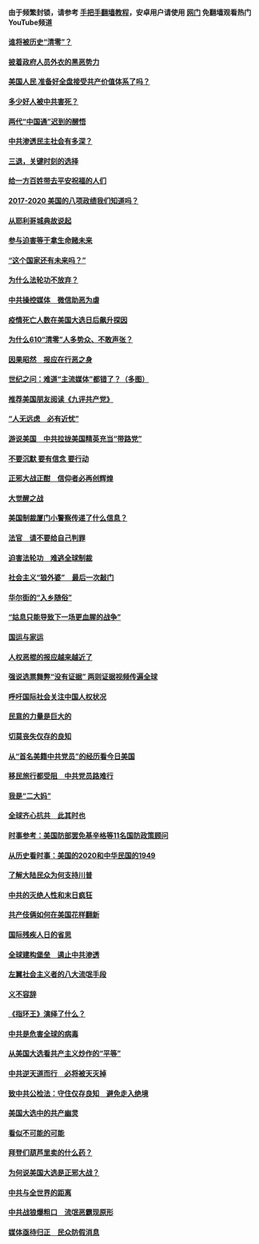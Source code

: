 #### 由于频繁封锁，请参考 [手把手翻墙教程](https://github.com/gfw-breaker/guides/wiki/)，安卓用户请使用 [网门](https://github.com/gfw-breaker/nogfw/blob/master/dl.md?t=01162000) 免翻墙观看热门YouTube频道 

#### [谁将被历史“清零”？](../pages/73/417485.md?t=01162000) 

#### [披着政府人员外衣的黑恶势力](../pages/73/417442.md?t=01162000) 

#### [美国人民 准备好全盘接受共产价值体系了吗？](../pages/73/417491.md?t=01162000) 

#### [多少好人被中共害死？](../pages/73/417144.md?t=01162000) 

#### [两代“中国通”迟到的醒悟](../pages/73/417064.md?t=01162000) 

#### [中共渗透民主社会有多深？](../pages/73/417063.md?t=01162000) 

#### [三退，关键时刻的选择](../pages/73/416969.md?t=01162000) 

#### [给一方百姓带去平安祝福的人们](../pages/73/416941.md?t=01162000) 

#### [2017-2020  美国的八项政绩我们知道吗？](../pages/73/416968.md?t=01162000) 

#### [从耶利哥城典故说起](../pages/73/416892.md?t=01162000) 

#### [参与迫害等于拿生命赌未来](../pages/73/416856.md?t=01162000) 

#### [“这个国家还有未来吗？”](../pages/73/416852.md?t=01162000) 

#### [为什么法轮功不放弃？](../pages/73/416864.md?t=01162000) 

#### [中共操控媒体　微信助恶为虐](../pages/73/416724.md?t=01162000) 

#### [疫情死亡人数在美国大选日后飙升探因](../pages/73/416606.md?t=01162000) 

#### [为什么610“清零”人多势众、不敢声张？](../pages/73/416632.md?t=01162000) 

#### [因果昭然　报应在行恶之身](../pages/73/416582.md?t=01162000) 

#### [世纪之问：难道“主流媒体”都错了？（多图）](../pages/73/416571.md?t=01162000) 

#### [推荐美国朋友阅读《九评共产党》](../pages/73/416510.md?t=01162000) 

#### [“人无远虑　必有近忧”](../pages/73/416513.md?t=01162000) 

#### [游说美国　中共拉拢美国精英充当“带路党”](../pages/73/416529.md?t=01162000) 

#### [不要沉默 要有信念 要行动](../pages/73/416457.md?t=01162000) 

#### [正邪大战正酣　信仰者必再创辉煌](../pages/73/416433.md?t=01162000) 

#### [大觉醒之战](../pages/73/416456.md?t=01162000) 

#### [美国制裁厦门小警察传递了什么信息？](../pages/73/416432.md?t=01162000) 

#### [法官　请不要给自己判罪](../pages/73/416379.md?t=01162000) 

#### [迫害法轮功　难逃全球制裁](../pages/73/416380.md?t=01162000) 

#### [社会主义“狼外婆”　最后一次敲门](../pages/73/416394.md?t=01162000) 

#### [华尔街的“入乡随俗”](../pages/73/416395.md?t=01162000) 

#### [“姑息只能导致下一场更血腥的战争”](../pages/73/416223.md?t=01162000) 

#### [国运与家运](../pages/73/416224.md?t=01162000) 

#### [人权恶棍的报应越来越近了](../pages/73/416276.md?t=01162000) 

#### [强说选票舞弊“没有证据” 两则证据视频传遍全球](../pages/73/416227.md?t=01162000) 

#### [呼吁国际社会关注中国人权状况](../pages/73/416135.md?t=01162000) 

#### [民意的力量是巨大的](../pages/73/416222.md?t=01162000) 

#### [切莫丧失仅存的良知](../pages/73/416134.md?t=01162000) 

#### [从“首名美籍中共党员”的经历看今日美国](../pages/73/416114.md?t=01162000) 

#### [移民旅行都受阻　中共党员路难行](../pages/73/416033.md?t=01162000) 

#### [我是“二大妈”](../pages/73/415529.md?t=01162000) 

#### [全球齐心抗共　此其时也](../pages/73/415989.md?t=01162000) 

#### [时事参考：美国防部罢免基辛格等11名国防政策顾问](../pages/73/415970.md?t=01162000) 

#### [从历史看时事：美国的2020和中华民国的1949](../pages/73/415949.md?t=01162000) 

#### [了解大陆民众为何支持川普](../pages/73/415950.md?t=01162000) 

#### [中共的灭绝人性和末日疯狂](../pages/73/415944.md?t=01162000) 

#### [共产伎俩如何在美国花样翻新](../pages/73/415908.md?t=01162000) 

#### [国际残疾人日的省思](../pages/73/415849.md?t=01162000) 

#### [全球建构堡垒　遏止中共渗透](../pages/73/415850.md?t=01162000) 

#### [左翼社会主义者的八大流氓手段](../pages/73/415802.md?t=01162000) 

#### [义不容辞](../pages/73/415807.md?t=01162000) 

#### [《指环王》演绎了什么？](../pages/73/415739.md?t=01162000) 

#### [中共是危害全球的病毒](../pages/73/415569.md?t=01162000) 

#### [从美国大选看共产主义炒作的“平等”](../pages/73/415654.md?t=01162000) 

#### [中共逆天道而行　必将被天灭掉](../pages/73/415626.md?t=01162000) 

#### [致中共公检法：守住仅存良知　避免走入绝境](../pages/73/415627.md?t=01162000) 

#### [美国大选中的共产幽灵](../pages/73/415618.md?t=01162000) 

#### [看似不可能的可能](../pages/73/415619.md?t=01162000) 

#### [拜登们葫芦里卖的什么药？](../pages/73/415531.md?t=01162000) 

#### [为何说美国大选是正邪大战？](../pages/73/415530.md?t=01162000) 

#### [中共与全世界的距离](../pages/73/415435.md?t=01162000) 

#### [中共战狼爆粗口　流氓恶霸现原形](../pages/73/415426.md?t=01162000) 

#### [媒体亟待归正　民众防假消息](../pages/73/415402.md?t=01162000) 

